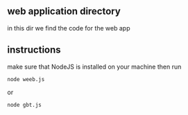 ## web application directory
in this dir we find the code for the web app

## instructions
make sure that NodeJS is installed on your machine then run
```
node weeb.js
```
or
```
node gbt.js 
```